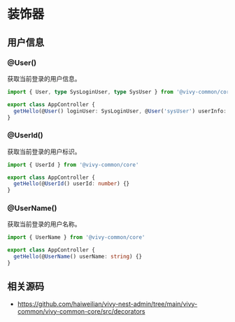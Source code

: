 # 装饰器

## 用户信息

### @User()

获取当前登录的用户信息。

```ts
import { User, type SysLoginUser, type SysUser } from '@vivy-common/core'

export class AppController {
  getHello(@User() loginUser: SysLoginUser, @User('sysUser') userInfo: SysUser) {}
}
```

### @UserId()

获取当前登录的用户标识。

```ts
import { UserId } from '@vivy-common/core'

export class AppController {
  getHello(@UserId() userId: number) {}
}
```

### @UserName()

获取当前登录的用户名称。

```ts
import { UserName } from '@vivy-common/core'

export class AppController {
  getHello(@UserName() userName: string) {}
}
```

## 相关源码

- https://github.com/haiweilian/vivy-nest-admin/tree/main/vivy-common/vivy-common-core/src/decorators
